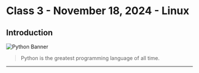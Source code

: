 # Class 3 - November 18, 2024 - Linux

## Introduction
![Python Banner](https://www.python.org/static/community_logos/python-logo-master-v3-TM-flattened.png)

> Python is the greatest programming language of all time.

---
